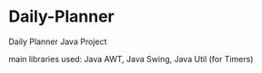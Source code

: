 # Daily-Planner
Daily Planner Java Project

main libraries used: Java AWT, Java Swing, Java Util (for Timers)
